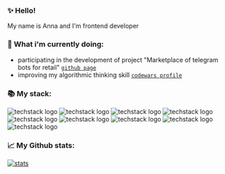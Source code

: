 ### ✨ Hello!

My name is Anna and I'm frontend developer

### 🚀 What i'm currently doing:
* participating in the development of project "Marketplace of telegram bots for retail" [`github page`](https://github.com/Marketplace-of-telegram-bots-for-retail/frontend)
* improving my algorithmic thinking skill [`codewars profile`](https://www.codewars.com/users/arrayumi)

### 📚 My stack:
![techstack logo](https://readme-components.vercel.app/api?component=logo&logo=react&textfill=000000&fill=ffc0cd&animation=spin)
![techstack logo](https://readme-components.vercel.app/api?component=logo&logo=html5&fill=ffc0cd&textfill=000000)
![techstack logo](https://readme-components.vercel.app/api?component=logo&logo=css3&fill=ffc0cd&&textfill=000000)
![techstack logo](https://readme-components.vercel.app/api?component=logo&logo=javascript&fill=ffc0cd&&textfill=000000)
![techstack logo](https://readme-components.vercel.app/api?component=logo&logo=typescript&fill=ffc0cd&&textfill=000000)
![techstack logo](https://readme-components.vercel.app/api?component=logo&logo=node.js&fill=ffc0cd&&textfill=000000)
![techstack logo](https://readme-components.vercel.app/api?component=logo&logo=mongoDB&fill=ffc0cd&&textfill=000000)
![techstack logo](https://readme-components.vercel.app/api?component=logo&logo=Postman&fill=ffc0cd&&textfill=000000)
![techstack logo](https://readme-components.vercel.app/api?component=logo&logo=redux&fill=ffc0cd&&textfill=000000)

### 📈 My Github stats:

[![stats](https://github-readme-stats.vercel.app/api?username=arrayumi&theme=dracula&hide=stars&layout=compact)](https://github.com/anuraghazra/github-readme-stats)


<!--
**arrayumi/arrayumi** is a ✨ _special_ ✨ repository because its `README.md` (this file) appears on your GitHub profile.

Here are some ideas to get you started:

- 🔭 I’m currently working on ...
- 🌱 I’m currently learning ...
- 👯 I’m looking to collaborate on ...
- 🤔 I’m looking for help with ...
- 💬 Ask me about ...
- 📫 How to reach me: ...
- 😄 Pronouns: ...
- ⚡ Fun fact: ...
-->
